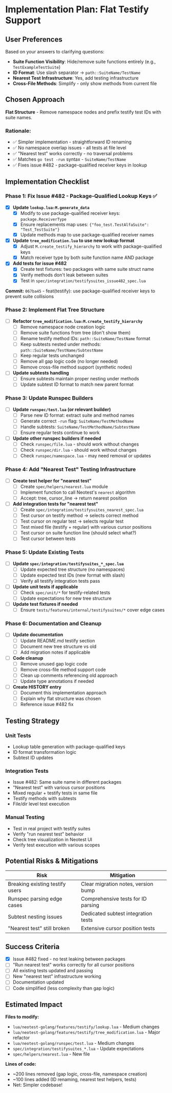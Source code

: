 # Implementation Plan: Flat Testify Support

## User Preferences

Based on your answers to clarifying questions:

- **Suite Function Visibility**: Hide/remove suite functions entirely (e.g., `TestExampleTestSuite`)
- **ID Format**: Use slash separator → `path::SuiteName/TestName`
- **Nearest Test Infrastructure**: Yes, add testing infrastructure
- **Cross-File Methods**: Simplify - only show methods from current file

## Chosen Approach

**Flat Structure** - Remove namespace nodes and prefix testify test IDs with suite names.

### Rationale:
- ✅ Simpler implementation - straightforward ID renaming
- ✅ No namespace overlap issues - all tests at file level
- ✅ "Nearest test" works correctly - no traversal problems
- ✅ Matches `go test -run` syntax - `SuiteName/TestName`
- ✅ Fixes issue #482 - package-qualified receiver keys in lookup

## Implementation Checklist

### Phase 1: Fix Issue #482 - Package-Qualified Lookup Keys ✅

- [x] **Update `lookup.lua:M.generate_data`**
  - [x] Modify to use package-qualified receiver keys: `package.ReceiverType`
  - [x] Ensure replacements map uses: `{"foo_test.TestAlfaSuite": "Test_TestSuite"}`
  - [x] Update methods map to use package-qualified receiver names

- [x] **Update `tree_modification.lua` to use new lookup format**
  - [x] Adjust `M.create_testify_hierarchy` to work with package-qualified keys
  - [x] Match receiver type by both suite function name AND package

- [x] **Add tests for issue #482**
  - [x] Create test fixtures: two packages with same suite struct name
  - [x] Verify methods don't leak between suites
  - [x] Test in `spec/integration/testifysuites_issue482_spec.lua`

**Commit:** `067ba45` - feat(testify): use package-qualified receiver keys to prevent suite collisions

### Phase 2: Implement Flat Tree Structure

- [ ] **Refactor `tree_modification.lua:M.create_testify_hierarchy`**
  - [ ] Remove namespace node creation logic
  - [ ] Remove suite functions from tree (don't show them)
  - [ ] Rename testify method IDs: `path::SuiteName/TestName` format
  - [ ] Keep subtests nested under methods: `path::SuiteName/TestName/SubtestName`
  - [ ] Keep regular tests unchanged
  - [ ] Remove all gap logic code (no longer needed)
  - [ ] Remove cross-file method support (synthetic nodes)

- [ ] **Update subtests handling**
  - [ ] Ensure subtests maintain proper nesting under methods
  - [ ] Update subtest ID format to match new parent format

### Phase 3: Update Runspec Builders

- [ ] **Update `runspec/test.lua` (or relevant builder)**
  - [ ] Parse new ID format: extract suite and method names
  - [ ] Generate correct `-run` flag: `SuiteName/TestMethodName`
  - [ ] Handle subtests: `SuiteName/TestMethodName/SubtestName`
  - [ ] Ensure regular tests continue to work

- [ ] **Update other runspec builders if needed**
  - [ ] Check `runspec/file.lua` - should work without changes
  - [ ] Check `runspec/dir.lua` - should work without changes
  - [ ] Check `runspec/namespace.lua` - may need removal or updates

### Phase 4: Add "Nearest Test" Testing Infrastructure

- [ ] **Create test helper for "nearest test"**
  - [ ] Create `spec/helpers/nearest.lua` module
  - [ ] Implement function to call Neotest's `nearest` algorithm
  - [ ] Accept: tree, cursor_line → return nearest position

- [ ] **Add integration tests for "nearest test"**
  - [ ] Create `spec/integration/testifysuites_nearest_spec.lua`
  - [ ] Test cursor on testify method → selects correct method
  - [ ] Test cursor on regular test → selects regular test
  - [ ] Test mixed file (testify + regular) with various cursor positions
  - [ ] Test cursor on suite function line (should select what?)
  - [ ] Test cursor between tests

### Phase 5: Update Existing Tests

- [ ] **Update `spec/integration/testifysuites_*_spec.lua`**
  - [ ] Update expected tree structure (no namespaces)
  - [ ] Update expected test IDs (new format with slash)
  - [ ] Verify all testify integration tests pass

- [ ] **Update unit tests if applicable**
  - [ ] Check `spec/unit/*` for testify-related tests
  - [ ] Update expectations for new tree structure

- [ ] **Update test fixtures if needed**
  - [ ] Ensure `tests/features/internal/testifysuites/*` cover edge cases

### Phase 6: Documentation and Cleanup

- [ ] **Update documentation**
  - [ ] Update README.md testify section
  - [ ] Document new tree structure vs old
  - [ ] Add migration notes if applicable

- [ ] **Code cleanup**
  - [ ] Remove unused gap logic code
  - [ ] Remove cross-file method support code
  - [ ] Clean up comments referencing old approach
  - [ ] Update type annotations if needed

- [ ] **Create HISTORY entry**
  - [ ] Document this implementation approach
  - [ ] Explain why flat structure was chosen
  - [ ] Reference issue #482 fix

## Testing Strategy

### Unit Tests
- Lookup table generation with package-qualified keys
- ID format transformation logic
- Subtest ID updates

### Integration Tests
- Issue #482: Same suite name in different packages
- "Nearest test" with various cursor positions
- Mixed regular + testify tests in same file
- Testify methods with subtests
- File/dir level test execution

### Manual Testing
- Test in real project with testify suites
- Verify "run nearest test" behavior
- Check tree visualization in Neotest UI
- Verify test execution with various scopes

## Potential Risks & Mitigations

| Risk | Mitigation |
|------|------------|
| Breaking existing testify users | Clear migration notes, version bump |
| Runspec parsing edge cases | Comprehensive tests for ID parsing |
| Subtest nesting issues | Dedicated subtest integration tests |
| "Nearest test" still broken | Extensive cursor position tests |

## Success Criteria

- [x] Issue #482 fixed - no test leaking between packages
- [ ] "Run nearest test" works correctly for all cursor positions
- [ ] All existing tests updated and passing
- [ ] New "nearest test" infrastructure working
- [ ] Documentation updated
- [ ] Code simplified (less complexity than gap logic)

## Estimated Impact

**Files to modify:**
- `lua/neotest-golang/features/testify/lookup.lua` - Medium changes
- `lua/neotest-golang/features/testify/tree_modification.lua` - Major refactor
- `lua/neotest-golang/runspec/test.lua` - Medium changes
- `spec/integration/testifysuites_*.lua` - Update expectations
- `spec/helpers/nearest.lua` - New file

**Lines of code:**
- ~200 lines removed (gap logic, cross-file, namespace creation)
- ~100 lines added (ID renaming, nearest test helpers, tests)
- Net: Simpler codebase!
